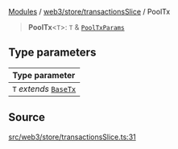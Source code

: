 [Modules](../../../../README.md) / [web3/store/transactionsSlice](../README.md) / PoolTx

> **PoolTx**\<`T`\>: `T` & [`PoolTxParams`](PoolTxParams.md)

## Type parameters

| Type parameter |
| :------ |
| `T` *extends* [`BaseTx`](../../../../TransactionAdapters/types/type-aliases/BaseTx.md) |

## Source

[src/web3/store/transactionsSlice.ts:31](https://github.com/bgd-labs/fe-shared/blob/a524aad33ec5fce600306d3c3d02439e9803dea0/src/web3/store/transactionsSlice.ts#L31)
